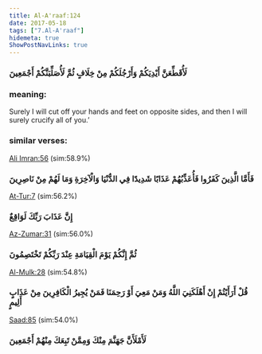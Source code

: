 ```yaml
---
title: Al-A'raaf:124
date: 2017-05-18
tags: ["7.Al-A'raaf"]
hidemeta: true 
ShowPostNavLinks: true 
---
```

### لَأُقَطِّعَنَّ أَيْدِيَكُمْ وَأَرْجُلَكُمْ مِنْ خِلَافٍ ثُمَّ لَأُصَلِّبَنَّكُمْ أَجْمَعِينَ
### meaning: 
Surely I will cut off your hands and feet on opposite sides, and then I will surely crucify all of you.’
### similar verses: 

[Ali Imran:56](/3/56) (sim:58.9%)

### فَأَمَّا الَّذِينَ كَفَرُوا فَأُعَذِّبُهُمْ عَذَابًا شَدِيدًا فِي الدُّنْيَا وَالْآخِرَةِ وَمَا لَهُمْ مِنْ نَاصِرِينَ

[At-Tur:7](/52/7) (sim:56.2%)

### إِنَّ عَذَابَ رَبِّكَ لَوَاقِعٌ

[Az-Zumar:31](/39/31) (sim:56.0%)

### ثُمَّ إِنَّكُمْ يَوْمَ الْقِيَامَةِ عِنْدَ رَبِّكُمْ تَخْتَصِمُونَ

[Al-Mulk:28](/67/28) (sim:54.8%)

### قُلْ أَرَأَيْتُمْ إِنْ أَهْلَكَنِيَ اللَّهُ وَمَنْ مَعِيَ أَوْ رَحِمَنَا فَمَنْ يُجِيرُ الْكَافِرِينَ مِنْ عَذَابٍ أَلِيمٍ

[Saad:85](/38/85) (sim:54.0%)

### لَأَمْلَأَنَّ جَهَنَّمَ مِنْكَ وَمِمَّنْ تَبِعَكَ مِنْهُمْ أَجْمَعِينَ

